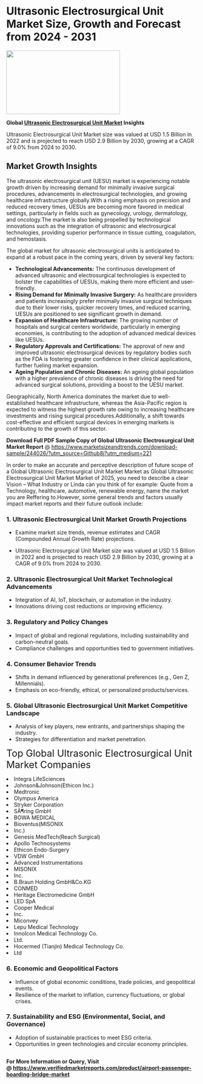 <H1>Ultrasonic Electrosurgical Unit Market Size, Growth and Forecast from 2024 - 2031</H1><img class="aligncenter size-medium wp-image-584254" src="https://thirdeyenews.in/wp-content/uploads/2024/09/Global-Market-Research-300x168.jpeg" alt="" width="300" height="168" /><p><strong>Global&nbsp;<a href="https://www.marketsizeandtrends.com/download-sample/244026/?utm_source=Github8j?utm_medium=221">Ultrasonic Electrosurgical Unit Market</a> Insights</strong></p><p>Ultrasonic Electrosurgical Unit Market size was valued at USD 1.5 Billion in 2022 and is projected to reach USD 2.9 Billion by 2030, growing at a CAGR of 9.0% from 2024 to 2030.</p><p><h2>Market Growth Insights</h2> <p>The ultrasonic electrosurgical unit (UESU) market is experiencing notable growth driven by increasing demand for minimally invasive surgical procedures, advancements in electrosurgical technologies, and growing healthcare infrastructure globally.With a rising emphasis on precision and reduced recovery times, UESUs are becoming more favored in medical settings, particularly in fields such as gynecology, urology, dermatology, and oncology.The market is also being propelled by technological innovations such as the integration of ultrasonic and electrosurgical technologies, providing superior performance in tissue cutting, coagulation, and hemostasis.</p> <p>The global market for ultrasonic electrosurgical units is anticipated to expand at a robust pace in the coming years, driven by several key factors:</p> <ul> <li><strong>Technological Advancements:</strong> The continuous development of advanced ultrasonic and electrosurgical technologies is expected to bolster the capabilities of UESUs, making them more efficient and user-friendly.</li> <li><strong>Rising Demand for Minimally Invasive Surgery:</strong> As healthcare providers and patients increasingly prefer minimally invasive surgical techniques due to their lower risks, quicker recovery times, and reduced scarring, UESUs are positioned to see significant growth in demand.</li> <li><strong>Expansion of Healthcare Infrastructure:</strong> The growing number of hospitals and surgical centers worldwide, particularly in emerging economies, is contributing to the adoption of advanced medical devices like UESUs.</li> <li><strong>Regulatory Approvals and Certifications:</strong> The approval of new and improved ultrasonic electrosurgical devices by regulatory bodies such as the FDA is fostering greater confidence in their clinical applications, further fueling market expansion.</li> <li><strong>Ageing Population and Chronic Diseases:</strong> An ageing global population with a higher prevalence of chronic diseases is driving the need for advanced surgical solutions, providing a boost to the UESU market.</li> </ul> <p>Geographically, North America dominates the market due to well-established healthcare infrastructure, whereas the Asia-Pacific region is expected to witness the highest growth rate owing to increasing healthcare investments and rising surgical procedures.Additionally, a shift towards cost-effective and efficient surgical devices in emerging markets is contributing to the growth of this sector.</p> <p><span class=""><strong>Download Full PDF Sample Copy of Global Ultrasonic Electrosurgical Unit Market Report</strong> @ <a href="https://www.marketsizeandtrends.com/download-sample/244026/?utm_source=Github8j?utm_medium=221" target="_blank">https://www.marketsizeandtrends.com/download-sample/244026/?utm_source=Github8j?utm_medium=221</a></span></p><p>In order to make an accurate and perceptive description of future scope of a Global&nbsp;Ultrasonic Electrosurgical Unit Market Market as Global&nbsp;Ultrasonic Electrosurgical Unit Market Market of 2025, you need to describe a clear Vision &ndash; What Industry or Linda can you think of for example: Quote from a Technology, healthcare, automotive, renewable energy, name the market you are Reffering to.However, some general trends and factors usually impact market reports and their future outlook include:</p><h3>1.&nbsp;<strong>Ultrasonic Electrosurgical Unit Market Growth Projections</strong></h3><ul><li>Examine market size trends, revenue estimates and CAGR (Compounded Annual Growth Rate) projections.</li><li><p>Ultrasonic Electrosurgical Unit Market size was valued at USD 1.5 Billion in 2022 and is projected to reach USD 2.9 Billion by 2030, growing at a CAGR of 9.0% from 2024 to 2030.</p></li></ul><h3>2.&nbsp;<strong>Ultrasonic Electrosurgical Unit Market Technological Advancements</strong></h3><ul><li>Integration of AI, IoT, blockchain, or automation in the industry.</li><li>Innovations driving cost reductions or improving efficiency.</li></ul><h3>3.&nbsp;<strong>Regulatory and Policy Changes</strong></h3><ul><li>Impact of global and regional regulations, including sustainability and carbon-neutral goals.</li><li>Compliance challenges and opportunities tied to government initiatives.</li></ul><h3>4.&nbsp;<strong>Consumer Behavior Trends</strong></h3><ul><li>Shifts in demand influenced by generational preferences (e.g., Gen Z, Millennials).</li><li>Emphasis on eco-friendly, ethical, or personalized products/services.</li></ul><h3>5.&nbsp;<strong>Global Ultrasonic Electrosurgical Unit Market Competitive Landscape</strong></h3><ul><li>Analysis of key players, new entrants, and partnerships shaping the industry.</li><li>Strategies for differentiation and market penetration.</li></ul><p data-pm-slice="1 1 []"><span style="color: inherit; font-family: inherit; font-size: 25px;">Top Global Ultrasonic Electrosurgical Unit Market Companies</span></p><div class="" data-test-id=""><p><li>Integra LifeSciences</li><li> Johnson&Johnson(Ethicon Inc.)</li><li> Medtronic</li><li> Olympus America</li><li> Stryker Corporation</li><li> SÃ¶ring GmbH</li><li> BOWA MEDICAL</li><li> Bioventus(MISONIX</li><li>Inc.)</li><li> Genesis MedTech(Reach Surgical)</li><li> Apollo Technosystems</li><li> Ethicon Endo-Surgery</li><li> VDW GmbH</li><li> Advanced Instrumentations</li><li> MISONIX</li><li>Inc.</li><li> B.Braun Holding GmbH&Co.KG</li><li> CONMED</li><li> Heritage Electromedicine GmbH</li><li> LED SpA</li><li> Cooper Medical</li><li>Inc.</li><li> Miconvey</li><li> Lepu Medical Technology</li><li> Innolcon Medical Technology Co.</li><li>Ltd.</li><li> Hocermed (Tianjin) Medical Technology Co.</li><li>Ltd</li></p></div><h3>6.&nbsp;<strong>Economic and Geopolitical Factors</strong></h3><ul><li>Influence of global economic conditions, trade policies, and geopolitical events.</li><li>Resilience of the market to inflation, currency fluctuations, or global crises.</li></ul><h3>7.&nbsp;<strong>Sustainability and ESG (Environmental, Social, and Governance)</strong></h3><ul><li>Adoption of sustainable practices to meet ESG criteria.</li><li>Opportunities in green technologies and circular economy principles.</li></ul><h2><strong style="font-size: 14px;">For More Information or Query, Visit @&nbsp;</strong><a style="background-color: #ffffff; font-size: 14px;" href="https://www.marketsizeandtrends.com/report/ultrasonic-electrosurgical-unit-market/" target="_blank">https://www.verifiedmarketreports.com/product/airport-passenger-boarding-bridge-market</a></h2>